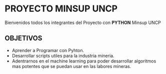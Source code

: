# PROYECTO MINSUP UNCP
Bienvenidos todos los integrantes del Proyecto con **PYTHON** Minsup UNCP

## OBJETIVOS
* Aprender a Programar con Pyhton.
* Desarrollar scripts utiles para la industria mineria.
* Adentrarnos en el machine learning para poder desarrollar algoritmos mas potentes que se puedan usar en las labores mineras.
